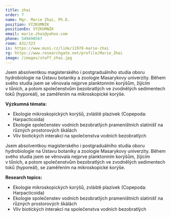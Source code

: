 ```yaml
---
title: zhai
order: 7
name: Mgr. Marie Zhai, Ph.D.
position: VÝZKUMNÍK
positionEn: VÝZKUMNÍK
email: marie.zhai@yahoo.com
phone: 549498567
room: A32/323
is: https://www.muni.cz/lide/11978-marie-zhai
rg: https://www.researchgate.net/profile/Marie_Zhai
image: /images/staff_zhai.jpg
---
```

<div class="cz">


Jsem absolventkou magisterského i postgraduálního studia oboru hydrobiologie na Ústavu botaniky a
 zoologie Masarykovy univerzity. Během svého studia jsem se věnovala nejprve planktonním korýšům,
 žijícím v tůních, a potom společenstvům bezobratlých ve zvodnělých sedimentech toků (hyporeál), se
 zaměřením na mikroskopické korýše.

**Výzkumná témata:**

* Ekologie mikroskopických korýšů, zvláště plazivek (Copepoda: Harpacticoida)
* Ekologie společenstev vodních bezobratlých prameništních slatinišť na různých prostorových
  škálách
* Vliv biotických interakcí na společenstva vodních bezobratlých

</div>

<div class="en">


Jsem absolventkou magisterského i postgraduálního studia oboru hydrobiologie na Ústavu botaniky a
 zoologie Masarykovy univerzity. Během svého studia jsem se věnovala nejprve planktonním korýšům,
 žijícím v tůních, a potom společenstvům bezobratlých ve zvodnělých sedimentech toků (hyporeál), se
 zaměřením na mikroskopické korýše.

**Research topics:**

* Ekologie mikroskopických korýšů, zvláště plazivek (Copepoda: Harpacticoida)
* Ekologie společenstev vodních bezobratlých prameništních slatinišť na různých prostorových
  škálách
* Vliv biotických interakcí na společenstva vodních bezobratlých

</div>
